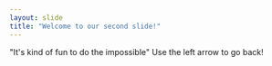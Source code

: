 ```yaml
---
layout: slide
title: "Welcome to our second slide!"
---
```

"It's kind of fun to do the impossible"
Use the left arrow to go back!
